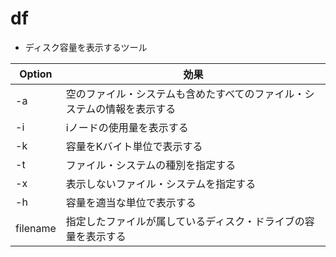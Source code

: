 # df

- ディスク容量を表示するツール

|Option|効果|
|---|---|
|-a|空のファイル・システムも含めたすべてのファイル・システムの情報を表示する|
|-i| iノードの使用量を表示する|
|-k| 容量をKバイト単位で表示する|
|-t| ファイル・システムの種別を指定する|
|-x| 表示しないファイル・システムを指定する|
|-h| 容量を適当な単位で表示する|
|filename| 指定したファイルが属しているディスク・ドライブの容量を表示する|

